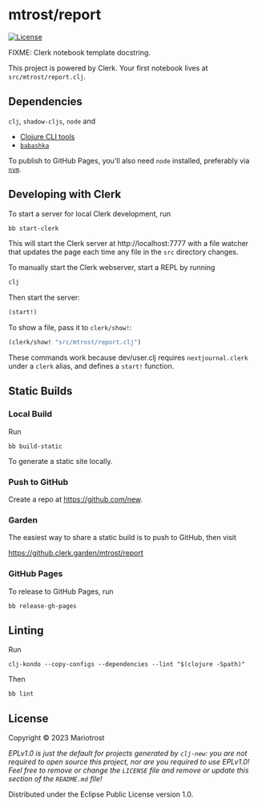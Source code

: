 # mtrost/report

[![License][license]][license-url]

FIXME: Clerk notebook template docstring.

This project is powered by Clerk. Your first notebook lives at
`src/mtrost/report.clj`.

## Dependencies

`clj`, `shadow-cljs`, `node` and

- [Clojure CLI tools](https://clojure.org/guides/install_clojure)
- [`babashka`](https://github.com/babashka/babashka#installation)

To publish to GitHub Pages, you'll also need `node` installed, preferably via
[`nvm`](https://github.com/nvm-sh/nvm#installing-and-updating).

## Developing with Clerk

To start a server for local Clerk development, run

```sh
bb start-clerk
```

This will start the Clerk server at http://localhost:7777 with a file
watcher that updates the page each time any file in the `src` directory changes.

To manually start the Clerk webserver, start a REPL by running

```sh
clj
```

Then start the server:

```clj
(start!)
```

To show a file, pass it to `clerk/show!`:

```clj
(clerk/show! "src/mtrost/report.clj")
```

These commands work because dev/user.clj requires `nextjournal.clerk` under a
`clerk` alias, and defines a `start!` function.

## Static Builds

### Local Build

Run

```
bb build-static
```

To generate a static site locally.

### Push to GitHub

Create a repo at https://github.com/new.

### Garden

The easiest way to share a static build is to push to GitHub, then visit

https://github.clerk.garden/mtrost/report


### GitHub Pages

To release to GitHub Pages, run

```
bb release-gh-pages
```

## Linting

Run

```
clj-kondo --copy-configs --dependencies --lint "$(clojure -Spath)"
```

Then

```
bb lint
```

## License

Copyright © 2023 Mariotrost

_EPLv1.0 is just the default for projects generated by `clj-new`: you are not_
_required to open source this project, nor are you required to use EPLv1.0!_
_Feel free to remove or change the `LICENSE` file and remove or update this_
_section of the `README.md` file!_

Distributed under the Eclipse Public License version 1.0.

[license]: https://img.shields.io/badge/License-EPL%201.0-green.svg
[license-url]: LICENSE
